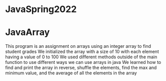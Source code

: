 # JavaSpring2022
# JavaArray
This program is an assignment on arrays using an integer array to find student grades 
We initialized the array with a size of 10 with each element having a value of 0 to 100 
We used different methods outside of the main function to use different ways we can use arrays in java
We learned how to find and print the array in reverse, shuffle the elements, find the max and minimum value, and the average of all the elements in the array
